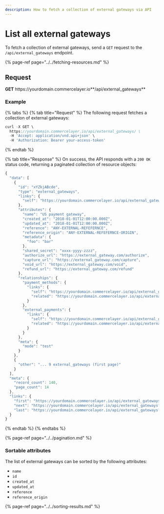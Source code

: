 ```yaml
---
description: How to fetch a collection of external gateways via API
---
```


# List all external gateways

To fetch a collection of external gateways, send a `GET` request to the `/api/external_gateways` endpoint.

{% page-ref page="../../fetching-resources.md" %}

## Request

**GET** https://<i></i>yourdomain.commercelayer.io**/api/external_gateways**

### **Example**

{% tabs %}
{% tab title="Request" %}
The following request fetches a collection of external gateways:

```javascript
curl -X GET \
  https://yourdomain.commercelayer.io/api/external_gateways/ \
  -H 'Accept: application/vnd.api+json' \
  -H 'Authorization: Bearer your-access-token'
```
{% endtab %}

{% tab title="Response" %}
On success, the API responds with a `200 OK` status code, returning a paginated collection of resource objects:

```javascript
{
  "data": [
    {
      "id": "xYZkjABcde",
      "type": "external_gateways",
      "links": {
        "self": "https://yourdomain.commercelayer.io/api/external_gateways/xYZkjABcde"
      },
      "attributes": {
        "name": "US payment gateway",
        "created_at": "2018-01-01T12:00:00.000Z",
        "updated_at": "2018-01-01T12:00:00.000Z",
        "reference": "ANY-EXTERNAL-REFEFERNCE",
        "reference_origin": "ANY-EXTERNAL-REFEFERNCE-ORIGIN",
        "metadata": {
          "foo": "bar"
        },
        "shared_secret": "xxxx-yyyy-zzzz",
        "authorize_url": "https://external_gateway.com/authorize",
        "capture_url": "https://external_gateway.com/capture",
        "void_url": "https://external_gateway.com/void",
        "refund_url": "https://external_gateway.com/refund"
      },
      "relationships": {
        "payment_methods": {
          "links": {
            "self": "https://yourdomain.commercelayer.io/api/external_gateways/xYZkjABcde/relationships/payment_methods",
            "related": "https://yourdomain.commercelayer.io/api/external_gateways/xYZkjABcde/payment_methods"
          }
        },
        "external_payments": {
          "links": {
            "self": "https://yourdomain.commercelayer.io/api/external_gateways/xYZkjABcde/relationships/external_payments",
            "related": "https://yourdomain.commercelayer.io/api/external_gateways/xYZkjABcde/external_payments"
          }
        }
      },
      "meta": {
        "mode": "test"
      }
    },
    {
      "other": "... 9 external_gateways (first page)"
    }
  ],
  "meta": {
    "record_count": 140,
    "page_count": 14
  },
  "links": {
    "first": "https://yourdomain.commercelayer.io/api/external_gateways?page[number]=1&page[size]=10",
    "next": "https://yourdomain.commercelayer.io/api/external_gateways?page[number]=2&page[size]=10",
    "last": "https://yourdomain.commercelayer.io/api/external_gateways?page[number]=14&page[size]=10"
  }
}
```
{% endtab %}
{% endtabs %}

{% page-ref page="../../pagination.md" %}

### Sortable attributes

The list of external gateways can be sorted by the following attributes:

* `name`
* `id`
* `created_at`
* `updated_at`
* `reference`
* `reference_origin`

{% page-ref page="../../sorting-results.md" %}

